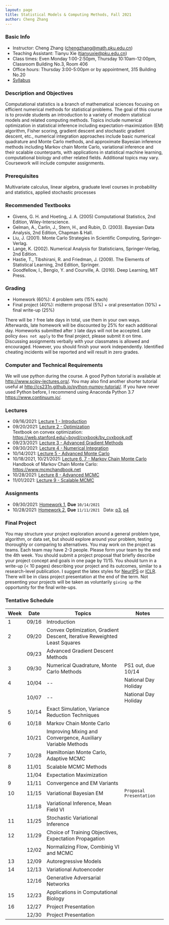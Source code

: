 ```yaml
---
layout: page
title: Statistical Models & Computing Methods, Fall 2021
author: Cheng Zhang
---
```



### Basic Info
- Instructor: Cheng Zhang (<chengzhang@math.pku.edu.cn>)
- Teaching Assistant: Tianyu Xie (<tianyuxie@pku.edu.cn>)
- Class times: Even Monday 1:00-2:50pm, Thursday 10:10am-12:00pm, Classroom Building No.3, Room 406  
- Office hours: Thursday 3:00-5:00pm or by appointment, 315 Building No.20
- [Syllabus]({{sites.baseurl}}/courses/Syllabus-smcm-f21.pdf)
  
### Description and Objectives
Computational statistics is a branch of mathematical sciences focusing on efficient numerical methods for statistical problems. The goal of this course is to provide students an introduction to a variety of modern statistical models and related computing methods. Topics include numerical optimization in statistical inference including expectation-maximization (EM) algorithm, Fisher scoring, gradient descent and stochastic gradient descent, etc., numerical integration approaches include basic numerical quadrature and Monte Carlo methods, and approximate Bayesian inference methods including Markov chain Monte Carlo, variational inference and their scalable counterparts, with applications in statistical machine learning, computational biology and other related fields. Additional topics may vary. Coursework will include computer assignments.

### Prerequisites
Multivariate calculus, linear algebra, graduate level courses in probability and statistics, applied stochastic processes

### Recommended Textbooks
- Givens, G. H. and Hoeting, J. A. (2005) Computational Statistics, 2nd Edition, Wiley-Interscience.
- Gelman, A., Carlin, J., Stern, H., and Rubin, D. (2003). Bayesian Data Analysis, 2nd Edition, Chapman & Hall.
- Liu, J. (2001). Monte Carlo Strategies in Scientific Computing, Springer-Verlag.
- Lange, K. (2002). Numerical Analysis for Statisticians, Springer-Verlag, 2nd Edition.
- Hastie, T., Tibshirani, R. and Friedman, J. (2009). The Elements of Statistical Learning, 2nd Edition, Springer.
- Goodfellow, I., Bengio, Y. and Courville, A. (2016). Deep Learning, MIT Press.

### Grading
- Homework (60%): 4 problem sets (15% each)
- Final project (40%): midterm proposal (5%) + oral presentation (10%) + final write-up (25%)

There will be `7` free late days in total, use them in your own ways. Afterwards, late homework will be discounted by 25% for each additional day. Homeworks submitted after `3` late days will not be accepted. Late policy `does not apply` to the final project, please submit it on time. Discussing assignments verbally with your classmates is allowed and encouraged. However, you should finish your work independently. Identified cheating incidents will be reported and will result in zero grades.

### Computer and Technical Requirements

We will use python during the course. A good Python tutorial is available at <http://www.scipy-lectures.org/>. You may also find another shorter tutorial useful at <http://cs231n.github.io/python-numpy-tutorial/>. If you have never used Python before, I recommend using Anaconda Python 3.7 <https://www.continuum.io/>.

### Lectures
- 09/16/2021: [Lecture 1 - Introduction]({{sites.baseurl}}/static/slides/smcm_fall21/lec01.pdf)  
- 09/20/2021: [Lecture 2 - Optimization]({{sites.baseurl}}/static/slides/smcm_fall21/lec02.pdf)  
  Textbook on convex optimization: <https://web.stanford.edu/~boyd/cvxbook/bv_cvxbook.pdf>  
- 09/23/2021: [Lecture 3 - Advanced Gradient Methods]({{sites.baseurl}}/static/slides/smcm_fall21/lec03.pdf)  
- 09/30/2021: [Lecture 4 - Numerical Integration]({{sites.baseurl}}/static/slides/smcm_fall21/lec04.pdf)  
- 10/14/2021: [Lecture 5 - Advanced Monte Carlo]({{sites.baseurl}}/static/slides/smcm_fall21/lec05.pdf)  
- 10/18/2021, 10/21/2021: [Lecture 6, 7 - Markov Chain Monte Carlo]({{sites.baseurl}}/static/slides/smcm_fall21/lec0607.pdf)  
  Handbook of Markov Chain Monte Carlo: <https://www.mcmchandbook.net>  
- 10/28/2021: [Lecture 8 - Advanced MCMC]({{sites.baseurl}}/static/slides/smcm_fall21/lec08.pdf)  
- 11/01/2021: [Lecture 9 - Scalable MCMC]({{sites.baseurl}}/static/slides/smcm_fall21/lec09.pdf)  

### Assignments
- 09/30/2021: [Homework 1]({{sites.baseurl}}/static/slides/smcm_fall21/hw01.pdf), **Due** `10/14/2021`
- 10/28/2021: [Homework 2]({{sites.baseurl}}/static/slides/smcm_fall21/hw02.pdf), **Due** `11/11/2021` &nbsp; Data: [p3]({{sites.baseurl}}/static/datasets/probit_data.npy), [p4]({{sites.baseurl}}/static/datasets/mcs_hw2_p3_data.npy)  


### Final Project
You may structure your project exploration around a general problem type, algorithm, or data set, but should explore around your problem, testing thoroughly or comparing to alternatives. You may work on the project as teams. Each team may have 2-3 people. Please form your team by the end the 4th week. You should submit a project proposal that briefly describe your project concept and goals in one page by 11/15. You should turn in a write-up (< 10 pages) describing your project and its outcomes, similar to a research-level publication. I suggest the latex styles for [NeurIPS](https://nips.cc/Conferences/2019/PaperInformation/StyleFiles) or [ICLR](https://iclr.cc/Conferences/2019/CallForPapers). There will be in class project presentation at the end of the term. Not presenting your projects will be taken as voluntarily `giving up` the opportunity for the final write-ups.



### Tentative Schedule

| Week  | Date | Topics       |    Notes   |
| ----- |------| -----        |   -----    |
| 1     |09/16 | Introduction |            |
| 2     |09/20 | Convex Optimization, Gradient Descent, Iterative Reweighted Least Squares|   |
|       |09/23 | Advanced Gradient Descent Methods |      |
| 3     |09/30 | Numerical Quadrature, Monte Carlo Methods|  PS1 out, due 10/14
| 4     |10/04 | -- |  National Day Holiday 
|       |10/07 | -- |  National Day Holiday
| 5     |10/14 | Exact Simulation, Variance Reduction Techniques|    |
| 6     |10/18 | Markov Chain Monte Carlo |     |
|       |10/21 | Improving Mixing and Convergence, Auxiliary Variable Methods|       <!--PS2 out, due 10/23-->
| 7     |10/28 | Hamiltonian Monte Carlo, Adaptive MCMC|     |
| 8     |11/01 | Scalable MCMC Methods  |       |
|       |11/04 | Expectation Maximization |         |
| 9     |11/11 | Convergence and EM Variants |       <!--PS3 out, due 11/11  -->
| 10    |11/15 | Variational Bayesian EM |        `Proposal Presentation`
|       |11/18 | Variational Inference, Mean Field VI |      |
| 11    |11/25 | Stochastic Variational Inference |      |
| 12    |11/29 | Choice of Training Objectives, Expectation Propagation |        <!-- PS4 out, due 12/02 -->
|       |12/02 | Normalizing Flow, Combinig VI and MCMC |          |
| 13    |12/09 | Autoregressive Models |       |
| 14    |12/13 | Variational Autoencoder  |    |
|       |12/16 | Generative Adversarial Networks |     |
| 15    |12/23 | Applications in Computational Biology |     |
| 16    |12/27 | Project Presentation  |    |
|       |12/30 | Project Presentation  |    |